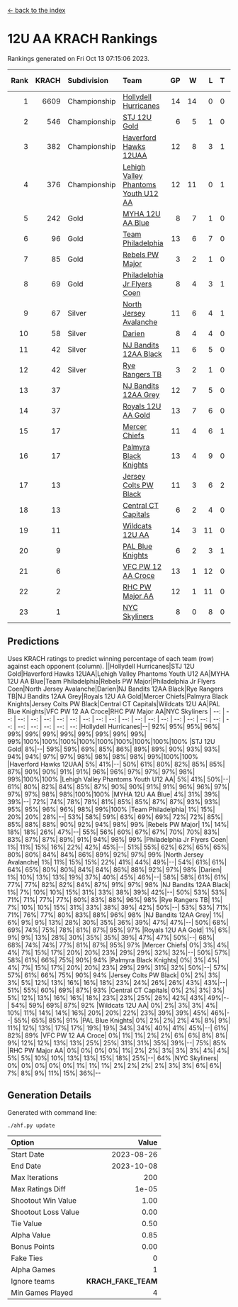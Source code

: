 [<- back to the index](readme.md)
# 12U AA KRACH Rankings
Rankings generated on Fri Oct 13 07:15:06 2023.

Rank|KRACH|Subdivision|Team|GP|W|L|T|OTW|OTL|SoS|Exp Wins|Win Diff
---:|---:|:---|:---|---:|---:|---:|---:|---:|---:|---:|---:|---:
1|6609|Championship|[Hollydell Hurricanes](https://gamesheetstats.com/seasons/3659/teams/141133/schedule)|14|14|0|0|2|0|80|14.8|-0.0
2|546|Championship|[STJ 12U Gold](https://gamesheetstats.com/seasons/3659/teams/141122/schedule)|6|5|1|0|1|0|139|5.9|0.0
3|382|Championship|[Haverford Hawks 12UAA](https://gamesheetstats.com/seasons/3659/teams/141127/schedule)|12|8|3|1|0|2|1120|9.3|-0.0
4|376|Championship|[Lehigh Valley Phantoms Youth U12 AA](https://gamesheetstats.com/seasons/3659/teams/141129/schedule)|12|11|0|1|0|0|21|12.4|0.0
5|242|Gold|[MYHA 12U AA Blue](https://gamesheetstats.com/seasons/3659/teams/141123/schedule)|8|7|1|0|1|1|39|7.9|0.0
6|96|Gold|[Team Philadelphia](https://gamesheetstats.com/seasons/3659/teams/141128/schedule)|13|6|7|0|2|0|770|6.9|0.0
7|85|Gold|[Rebels PW Major](https://gamesheetstats.com/seasons/3659/teams/141138/schedule)|3|2|1|0|0|0|39|2.9|0.0
8|69|Gold|[Philadelphia Jr Flyers Coen](https://gamesheetstats.com/seasons/3659/teams/141143/schedule)|8|4|3|1|0|0|829|5.4|0.0
9|67|Silver|[North Jersey Avalanche](https://gamesheetstats.com/seasons/3659/teams/141137/schedule)|11|6|4|1|1|2|609|7.4|0.0
10|58|Silver|[Darien](https://gamesheetstats.com/seasons/3659/teams/141125/schedule)|8|4|4|0|1|1|103|4.9|0.0
11|42|Silver|[NJ Bandits 12AA Black](https://gamesheetstats.com/seasons/3659/teams/141126/schedule)|11|6|5|0|0|1|618|6.9|0.0
12|42|Silver|[Rye Rangers TB](https://gamesheetstats.com/seasons/3659/teams/141140/schedule)|3|2|1|0|0|0|24|2.9|0.0
13|37||[NJ Bandits 12AA Grey](https://gamesheetstats.com/seasons/3659/teams/141134/schedule)|12|7|5|0|1|1|561|7.9|0.0
14|37||[Royals 12U AA Gold](https://gamesheetstats.com/seasons/3659/teams/141142/schedule)|13|7|6|0|0|0|990|7.9|0.0
15|17||[Mercer Chiefs](https://gamesheetstats.com/seasons/3659/teams/141135/schedule)|11|4|6|1|0|0|61|5.4|0.0
16|17||[Palmyra Black Knights](https://gamesheetstats.com/seasons/3659/teams/141130/schedule)|13|4|9|0|1|0|600|4.9|0.0
17|13||[Jersey Colts PW Black](https://gamesheetstats.com/seasons/3659/teams/141141/schedule)|11|3|6|2|0|0|113|4.9|0.0
18|13||[Central CT Capitals](https://gamesheetstats.com/seasons/3659/teams/141124/schedule)|6|2|4|0|0|1|55|2.9|0.0
19|11||[Wildcats 12U AA](https://gamesheetstats.com/seasons/3659/teams/141136/schedule)|14|3|11|0|0|0|949|3.9|0.0
20|9||[PAL Blue Knights](https://gamesheetstats.com/seasons/3659/teams/141139/schedule)|6|2|3|1|0|0|16|3.4|0.0
21|6||[VFC PW 12 AA Croce](https://gamesheetstats.com/seasons/3659/teams/141131/schedule)|13|1|12|0|0|1|1098|1.9|0.0
22|2||[RHC PW Major AA](https://gamesheetstats.com/seasons/3659/teams/141132/schedule)|12|1|11|0|0|0|54|1.9|0.0
23|1||[NYC Skyliners](https://gamesheetstats.com/seasons/3659/teams/141144/schedule)|8|0|8|0|0|0|103|0.9|0.0

## Predictions
Uses KRACH ratings to predict winning percentage of each team (row) against each opponent (column).
||Hollydell Hurricanes|STJ 12U Gold|Haverford Hawks 12UAA|Lehigh Valley Phantoms Youth U12 AA|MYHA 12U AA Blue|Team Philadelphia|Rebels PW Major|Philadelphia Jr Flyers Coen|North Jersey Avalanche|Darien|NJ Bandits 12AA Black|Rye Rangers TB|NJ Bandits 12AA Grey|Royals 12U AA Gold|Mercer Chiefs|Palmyra Black Knights|Jersey Colts PW Black|Central CT Capitals|Wildcats 12U AA|PAL Blue Knights|VFC PW 12 AA Croce|RHC PW Major AA|NYC Skyliners
| --: | --: | --: | --: | --: | --: | --: | --: | --: | --: | --: | --: | --: | --: | --: | --: | --: | --: | --: | --: | --: | --: | --: | --: 
|Hollydell Hurricanes|--| 92%| 95%| 95%| 96%| 99%| 99%| 99%| 99%| 99%| 99%| 99%| 99%| 99%|100%|100%|100%|100%|100%|100%|100%|100%|100%
|STJ 12U Gold|  8%|--| 59%| 59%| 69%| 85%| 86%| 89%| 89%| 90%| 93%| 93%| 94%| 94%| 97%| 97%| 98%| 98%| 98%| 98%| 99%|100%|100%
|Haverford Hawks 12UAA|  5%| 41%|--| 50%| 61%| 80%| 82%| 85%| 85%| 87%| 90%| 90%| 91%| 91%| 96%| 96%| 97%| 97%| 97%| 98%| 99%|100%|100%
|Lehigh Valley Phantoms Youth U12 AA|  5%| 41%| 50%|--| 61%| 80%| 82%| 84%| 85%| 87%| 90%| 90%| 91%| 91%| 96%| 96%| 97%| 97%| 97%| 98%| 98%|100%|100%
|MYHA 12U AA Blue|  4%| 31%| 39%| 39%|--| 72%| 74%| 78%| 78%| 81%| 85%| 85%| 87%| 87%| 93%| 93%| 95%| 95%| 96%| 96%| 98%| 99%|100%
|Team Philadelphia|  1%| 15%| 20%| 20%| 28%|--| 53%| 58%| 59%| 63%| 69%| 69%| 72%| 72%| 85%| 85%| 88%| 88%| 90%| 92%| 94%| 98%| 99%
|Rebels PW Major|  1%| 14%| 18%| 18%| 26%| 47%|--| 55%| 56%| 60%| 67%| 67%| 70%| 70%| 83%| 83%| 87%| 87%| 89%| 91%| 94%| 98%| 99%
|Philadelphia Jr Flyers Coen|  1%| 11%| 15%| 16%| 22%| 42%| 45%|--| 51%| 55%| 62%| 62%| 65%| 65%| 80%| 80%| 84%| 84%| 86%| 89%| 92%| 97%| 99%
|North Jersey Avalanche|  1%| 11%| 15%| 15%| 22%| 41%| 44%| 49%|--| 54%| 61%| 61%| 64%| 65%| 80%| 80%| 84%| 84%| 86%| 88%| 92%| 97%| 98%
|Darien|  1%| 10%| 13%| 13%| 19%| 37%| 40%| 45%| 46%|--| 58%| 58%| 61%| 61%| 77%| 77%| 82%| 82%| 84%| 87%| 91%| 97%| 98%
|NJ Bandits 12AA Black|  1%|  7%| 10%| 10%| 15%| 31%| 33%| 38%| 39%| 42%|--| 50%| 53%| 53%| 71%| 71%| 77%| 77%| 80%| 83%| 88%| 96%| 98%
|Rye Rangers TB|  1%|  7%| 10%| 10%| 15%| 31%| 33%| 38%| 39%| 42%| 50%|--| 53%| 53%| 71%| 71%| 76%| 77%| 80%| 83%| 88%| 96%| 98%
|NJ Bandits 12AA Grey|  1%|  6%|  9%|  9%| 13%| 28%| 30%| 35%| 36%| 39%| 47%| 47%|--| 50%| 68%| 69%| 74%| 75%| 78%| 81%| 87%| 95%| 97%
|Royals 12U AA Gold|  1%|  6%|  9%|  9%| 13%| 28%| 30%| 35%| 35%| 39%| 47%| 47%| 50%|--| 68%| 68%| 74%| 74%| 77%| 81%| 87%| 95%| 97%
|Mercer Chiefs|  0%|  3%|  4%|  4%|  7%| 15%| 17%| 20%| 20%| 23%| 29%| 29%| 32%| 32%|--| 50%| 57%| 58%| 61%| 66%| 75%| 90%| 94%
|Palmyra Black Knights|  0%|  3%|  4%|  4%|  7%| 15%| 17%| 20%| 20%| 23%| 29%| 29%| 31%| 32%| 50%|--| 57%| 57%| 61%| 66%| 75%| 90%| 94%
|Jersey Colts PW Black|  0%|  2%|  3%|  3%|  5%| 12%| 13%| 16%| 16%| 18%| 23%| 24%| 26%| 26%| 43%| 43%|--| 51%| 55%| 60%| 69%| 87%| 93%
|Central CT Capitals|  0%|  2%|  3%|  3%|  5%| 12%| 13%| 16%| 16%| 18%| 23%| 23%| 25%| 26%| 42%| 43%| 49%|--| 54%| 59%| 69%| 87%| 92%
|Wildcats 12U AA|  0%|  2%|  3%|  3%|  4%| 10%| 11%| 14%| 14%| 16%| 20%| 20%| 22%| 23%| 39%| 39%| 45%| 46%|--| 55%| 65%| 85%| 91%
|PAL Blue Knights|  0%|  2%|  2%|  2%|  4%|  8%|  9%| 11%| 12%| 13%| 17%| 17%| 19%| 19%| 34%| 34%| 40%| 41%| 45%|--| 61%| 82%| 89%
|VFC PW 12 AA Croce|  0%|  1%|  1%|  2%|  2%|  6%|  6%|  8%|  8%|  9%| 12%| 12%| 13%| 13%| 25%| 25%| 31%| 31%| 35%| 39%|--| 75%| 85%
|RHC PW Major AA|  0%|  0%|  0%|  0%|  1%|  2%|  2%|  3%|  3%|  3%|  4%|  4%|  5%|  5%| 10%| 10%| 13%| 13%| 15%| 18%| 25%|--| 64%
|NYC Skyliners|  0%|  0%|  0%|  0%|  0%|  1%|  1%|  1%|  2%|  2%|  2%|  2%|  3%|  3%|  6%|  6%|  7%|  8%|  9%| 11%| 15%| 36%|--

## Generation Details

Generated with command line:
```
./ahf.py update
```

| Option | Value |
| :----- | ----: |
| Start Date | 2023-08-26 |
| End Date | 2023-10-08 |
| Max Iterations | 200 |
| Max Ratings Diff | 1e-05 |
| Shootout Win Value | 1.00 |
| Shootout Loss Value | 0.00 |
| Tie Value | 0.50 |
| Alpha Value | 0.85 |
| Bonus Points | 0.00 |
| Fake Ties | 0 |
| Alpha Games | 1 |
| Ignore teams | __KRACH_FAKE_TEAM__ |
| Min Games Played | 4 |

